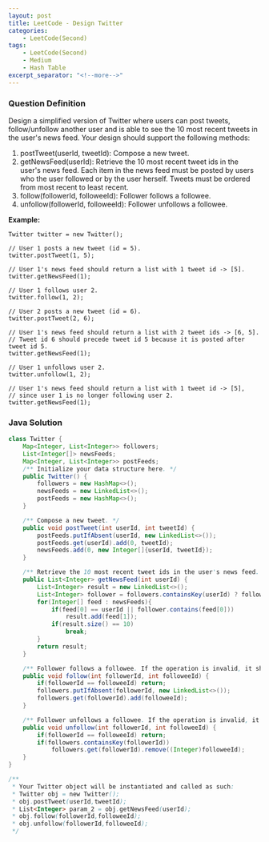 ```yaml
---
layout: post
title: LeetCode - Design Twitter
categories:
    - LeetCode(Second)
tags:
    - LeetCode(Second)
    - Medium
    - Hash Table
excerpt_separator: "<!--more-->"
---
```


### Question Definition
Design a simplified version of Twitter where users can post tweets, follow/unfollow another user and is able to see the 10 most recent tweets in the user's news feed. Your design should support the following methods:

1. postTweet(userId, tweetId): Compose a new tweet.
2. getNewsFeed(userId): Retrieve the 10 most recent tweet ids in the user's news feed. Each item in the news feed must be posted by users who the user followed or by the user herself. Tweets must be ordered from most recent to least recent.
3. follow(followerId, followeeId): Follower follows a followee.
4. unfollow(followerId, followeeId): Follower unfollows a followee.
<!--more-->
**Example:**
```
Twitter twitter = new Twitter();

// User 1 posts a new tweet (id = 5).
twitter.postTweet(1, 5);

// User 1's news feed should return a list with 1 tweet id -> [5].
twitter.getNewsFeed(1);

// User 1 follows user 2.
twitter.follow(1, 2);

// User 2 posts a new tweet (id = 6).
twitter.postTweet(2, 6);

// User 1's news feed should return a list with 2 tweet ids -> [6, 5].
// Tweet id 6 should precede tweet id 5 because it is posted after tweet id 5.
twitter.getNewsFeed(1);

// User 1 unfollows user 2.
twitter.unfollow(1, 2);

// User 1's news feed should return a list with 1 tweet id -> [5],
// since user 1 is no longer following user 2.
twitter.getNewsFeed(1);
```
### Java Solution
```java
class Twitter {
    Map<Integer, List<Integer>> followers;
    List<Integer[]> newsFeeds;
    Map<Integer, List<Integer>> postFeeds;
    /** Initialize your data structure here. */
    public Twitter() {
        followers = new HashMap<>();
        newsFeeds = new LinkedList<>();
        postFeeds = new HashMap<>();
    }

    /** Compose a new tweet. */
    public void postTweet(int userId, int tweetId) {
        postFeeds.putIfAbsent(userId, new LinkedList<>());
        postFeeds.get(userId).add(0, tweetId);
        newsFeeds.add(0, new Integer[]{userId, tweetId});
    }

    /** Retrieve the 10 most recent tweet ids in the user's news feed. Each item in the news feed must be posted by users who the user followed or by the user herself. Tweets must be ordered from most recent to least recent. */
    public List<Integer> getNewsFeed(int userId) {
        List<Integer> result = new LinkedList<>();
        List<Integer> follower = followers.containsKey(userId) ? followers.get(userId) : new LinkedList<>();
        for(Integer[] feed : newsFeeds){
            if(feed[0] == userId || follower.contains(feed[0]))
                result.add(feed[1]);
            if(result.size() == 10)
                break;
        }
        return result;
    }

    /** Follower follows a followee. If the operation is invalid, it should be a no-op. */
    public void follow(int followerId, int followeeId) {
        if(followerId == followeeId) return;
        followers.putIfAbsent(followerId, new LinkedList<>());
        followers.get(followerId).add(followeeId);
    }

    /** Follower unfollows a followee. If the operation is invalid, it should be a no-op. */
    public void unfollow(int followerId, int followeeId) {
        if(followerId == followeeId) return;
        if(followers.containsKey(followerId))
            followers.get(followerId).remove((Integer)followeeId);
    }
}

/**
 * Your Twitter object will be instantiated and called as such:
 * Twitter obj = new Twitter();
 * obj.postTweet(userId,tweetId);
 * List<Integer> param_2 = obj.getNewsFeed(userId);
 * obj.follow(followerId,followeeId);
 * obj.unfollow(followerId,followeeId);
 */
```
